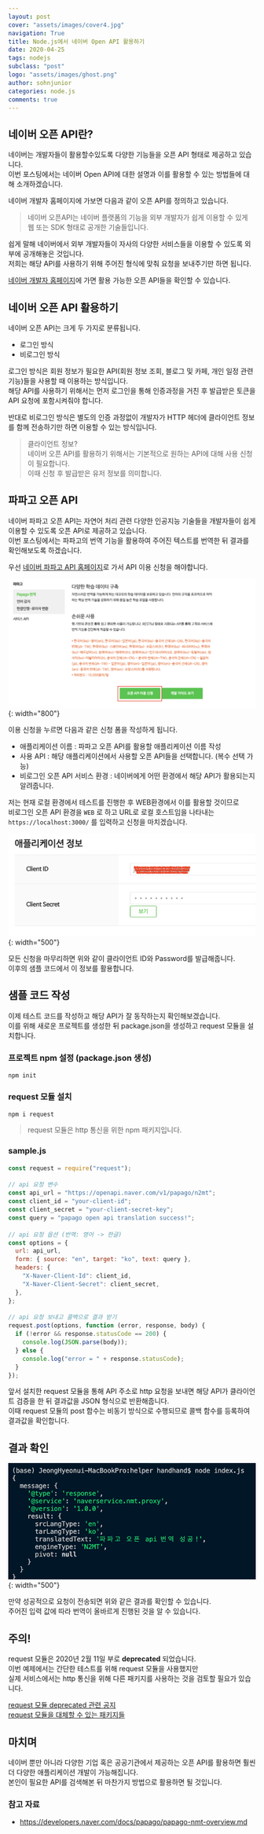 ```yaml
---
layout: post
cover: "assets/images/cover4.jpg"
navigation: True
title: Node.js에서 네이버 Open API 활용하기
date: 2020-04-25
tags: nodejs
subclass: "post"
logo: "assets/images/ghost.png"
author: sohnjunior
categories: node.js
comments: true
---
```


## 네이버 오픈 API란?

네이버는 개발자들이 활용할수있도록 다양한 기능들을 오픈 API 형태로 제공하고 있습니다. <br>
이번 포스팅에서는 네이버 Open API에 대한 설명과 이를 활용할 수 있는 방법들에 대해 소개하겠습니다. <br>

네이버 개발자 홈페이지에 가보면 다음과 같이 오픈 API를 정의하고 있습니다. <br>

> 네이버 오픈API는 네이버 플랫폼의 기능을 외부 개발자가 쉽게 이용할 수 있게 웹 또는 SDK 형태로 공개한 기술들입니다.

쉽게 말해 네이버에서 외부 개발자들이 자사의 다양한 서비스들을 이용할 수 있도록 외부에 공개해놓은 것입니다. <br>
저희는 해당 API를 사용하기 위해 주어진 형식에 맞춰 요청을 보내주기만 하면 됩니다. <br>

[네이버 개발자 홈페이지](https://developers.naver.com/docs/common/openapiguide/)에 가면 활용 가능한 오픈 API들을 확인할 수 있습니다. <br>

## 네이버 오픈 API 활용하기

네이버 오픈 API는 크게 두 가지로 분류됩니다.

- 로그인 방식
- 비로그인 방식

로그인 방식은 회원 정보가 필요한 API(회원 정보 조회, 블로그 및 카페, 개인 일정 관련 기능)들을 사용할 때 이용하는 방식입니다. <br>
해당 API를 사용하기 위해서는 먼저 로그인을 통해 인증과정을 거친 후 발급받은 토큰을 API 요청에 포함시켜줘야 합니다. <br>

반대로 비로그인 방식은 별도의 인증 과정없이 개발자가 HTTP 헤더에 클라이언트 정보를 함께 전송하기만 하면 이용할 수 있는 방식입니다.

> 클라이언트 정보? <br>
> 네이버 오픈 API를 활용하기 위해서는 기본적으로 원하는 API에 대해 사용 신청이 필요합니다. <br>
> 이때 신청 후 발급받은 유저 정보를 의미합니다.

## 파파고 오픈 API

네이버 파파고 오픈 API는 자연어 처리 관련 다양한 인공지능 기술들을 개발자들이 쉽게 이용할 수 있도록 오픈 API로 제공하고 있습니다. <br>
이번 포스팅에서는 파파고의 번역 기능을 활용하여 주어진 텍스트를 번역한 뒤 결과를 확인해보도록 하겠습니다. <br>

우선 [네이버 파파고 API 홈페이지](https://developers.naver.com/products/nmt/)로 가서 API 이용 신청을 해야합니다. <br>

![첫화면](assets/images/nodejs/api-first.png){: width="800"}

이용 신청을 누르면 다음과 같은 신청 폼을 작성하게 됩니다.

- 애플리케이션 이름 : 파파고 오픈 API를 활용할 애플리케이션 이름 작성
- 사용 API : 해당 애플리케이션에서 사용할 오픈 API들을 선택합니다. (복수 선택 가능)
- 비로그인 오픈 API 서비스 환경 : 네이버에게 어떤 환경에서 해당 API가 활용되는지 알려줍니다.

저는 현재 로컬 환경에서 테스트를 진행한 후 WEB환경에서 이를 활용할 것이므로 <br>
비로그인 오픈 API 환경을 `WEB` 로 하고 URL로 로컬 호스트임을 나타내는 `https://localhost:3000/` 를 입력하고 신청을 마치겠습니다.

![클라이언트](assets/images/nodejs/api-info.png){: width="500"}

모든 신청을 마무리하면 위와 같이 클라이언트 ID와 Password를 발급해줍니다. <br>
이후의 샘플 코드에서 이 정보를 활용합니다.

## 샘플 코드 작성

이제 테스트 코드를 작성하고 해당 API가 잘 동작하는지 확인해보겠습니다. <br>
이를 위해 새로운 프로젝트를 생성한 뒤 package.json을 생성하고 request 모듈을 설치합니다. <br>

### 프로젝트 npm 설정 (package.json 생성)

```shell
npm init
```

### request 모듈 설치

```shell
npm i request
```

> request 모듈은 http 통신을 위한 npm 패키지입니다.

### sample.js

```javascript
const request = require("request");

// api 요청 변수
const api_url = "https://openapi.naver.com/v1/papago/n2mt";
const client_id = "your-client-id";
const client_secret = "your-client-secret-key";
const query = "papago open api translation success!";

// api 요청 옵션 (번역: 영어 -> 한글)
const options = {
  url: api_url,
  form: { source: "en", target: "ko", text: query },
  headers: {
    "X-Naver-Client-Id": client_id,
    "X-Naver-Client-Secret": client_secret,
  },
};

// api 요청 보내고 콜백으로 결과 받기
request.post(options, function (error, response, body) {
  if (!error && response.statusCode == 200) {
    console.log(JSON.parse(body));
  } else {
    console.log("error = " + response.statusCode);
  }
});
```

앞서 설치한 request 모듈을 통해 API 주소로 http 요청을 보내면 해당 API가 클라이언트 검증을 한 뒤 결과값을 JSON 형식으로 반환해줍니다. <br>
이때 request 모듈의 post 함수는 비동기 방식으로 수행되므로 콜백 함수를 등록하여 결과값을 확인합니다. <br>

## 결과 확인

![결과사진](assets/images/nodejs/api-result.png){: width="500"}

만약 성공적으로 요청이 전송되면 위와 같은 결과를 확인할 수 있습니다. <br>
주어진 입력 값에 따라 번역이 올바르게 진행된 것을 알 수 있습니다.

## 주의!

request 모듈은 2020년 2월 11일 부로 <b>deprecated</b> 되었습니다. <br>
이번 예제에서는 간단한 테스트를 위해 request 모듈을 사용했지만 <br>
실제 서비스에서는 http 통신을 위해 다른 패키지를 사용하는 것을 검토할 필요가 있습니다. <br>

[request 모듈 deprecated 관련 공지](https://www.npmjs.com/package/request) <br>
[request 모듈을 대체할 수 있는 패키지들](https://github.com/request/request/issues/3143)

## 마치며

네이버 뿐만 아니라 다양한 기업 혹은 공공기관에서 제공하는 오픈 API를 활용하면 훨씬 더 다양한 애플리케이션 개발이 가능해집니다. <br>
본인이 필요한 API를 검색해본 뒤 마찬가지 방법으로 활용하면 될 것입니다.

### 참고 자료

- https://developers.naver.com/docs/papago/papago-nmt-overview.md
